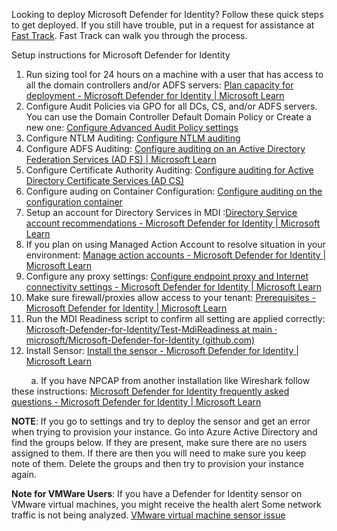 Looking to deploy Microsoft Defender for Identity? Follow these quick steps to get deployed. If you still have trouble, put in a request for assistance at [Fast Track](http://www.microsoft.com/fasttrack). Fast Track can walk you through the process.

Setup instructions for Microsoft Defender for Identity

1. Run sizing tool for 24 hours on a machine with a user that has access to all the domain controllers and/or ADFS servers: [Plan capacity for deployment - Microsoft Defender for Identity | Microsoft Learn](https://learn.microsoft.com/en-us/defender-for-identity/capacity-planning#use-the-sizing-tool)
2. Configure Audit Policies via GPO for all DCs, CS, and/or ADFS servers. You can use the Domain Controller Default Domain Policy or Create a new one: [Configure Advanced Audit Policy settings](https://learn.microsoft.com/en-us/defender-for-identity/deploy/configure-windows-event-collection#configure-advanced-audit-policy-settings)
3. Configure NTLM Auditing: [Configure NTLM auditing](https://learn.microsoft.com/en-us/defender-for-identity/deploy/configure-windows-event-collection#configure-ntlm-auditing)
4. Configure ADFS Auditing: [Configure auditing on an Active Directory Federation Services (AD FS) | Microsoft Learn](https://learn.microsoft.com/en-us/defender-for-identity/deploy/configure-windows-event-collection#configure-auditing-on-an-active-directory-federation-services-ad-fs)
5. Configure Certificate Authority Auditing: [Configure auditing for Active Directory Certificate Services (AD CS)](https://learn.microsoft.com/en-us/defender-for-identity/deploy/configure-windows-event-collection#configure-auditing-for-active-directory-certificate-services-ad-cs)
6. Configure auding on Container Configuration: [Configure auditing on the configuration container](https://learn.microsoft.com/en-us/defender-for-identity/deploy/configure-windows-event-collection#configure-auditing-on-the-configuration-container)
7. Setup an account for Directory Services in MDI :[Directory Service account recommendations - Microsoft Defender for Identity | Microsoft Learn](https://learn.microsoft.com/en-us/defender-for-identity/directory-service-accounts)
8. If you plan on using Managed Action Account to resolve situation in your environment: [Manage action accounts - Microsoft Defender for Identity | Microsoft Learn](https://learn.microsoft.com/en-us/defender-for-identity/manage-action-accounts)
9. Configure any proxy settings: [Configure endpoint proxy and Internet connectivity settings - Microsoft Defender for Identity | Microsoft Learn](https://learn.microsoft.com/en-us/defender-for-identity/configure-proxy)
10. Make sure firewall/proxies allow access to your tenant: [Prerequisites - Microsoft Defender for Identity | Microsoft Learn](https://learn.microsoft.com/en-us/defender-for-identity/prerequisites#ports)
11. Run the MDI Readiness script to confirm all setting are applied correctly: [Microsoft-Defender-for-Identity/Test-MdiReadiness at main · microsoft/Microsoft-Defender-for-Identity (github.com)](https://github.com/microsoft/Microsoft-Defender-for-Identity/tree/main/Test-MdiReadiness)
12. Install Sensor: [Install the sensor - Microsoft Defender for Identity | Microsoft Learn](https://learn.microsoft.com/en-us/defender-for-identity/install-sensor)

&nbsp;&nbsp;&nbsp;&nbsp;&nbsp;&nbsp;&nbsp; a. If you have NPCAP from another installation like Wireshark follow these instructions: [Microsoft Defender for Identity frequently asked questions - Microsoft Defender for Identity | Microsoft Learn](https://learn.microsoft.com/en-us/defender-for-identity/technical-faq#how-do-i-download-and-install-or-upgrade-the-npcap-driver)

**NOTE**: If you go to settings and try to deploy the sensor and get an error when trying to provision your instance. Go into Azure Active Directory and find the groups below. If they are present, make sure there are no users assigned to them. If there are then you will need to make sure you keep note of them. Delete the groups and then try to provision your instance again.

**Note for VMWare Users**: If you have a Defender for Identity sensor on VMware virtual machines, you might receive the health alert Some network traffic is not being analyzed. [VMware virtual machine sensor issue](https://learn.microsoft.com/en-us/defender-for-identity/troubleshooting-known-issues#vmware-virtual-machine-sensor-issue)